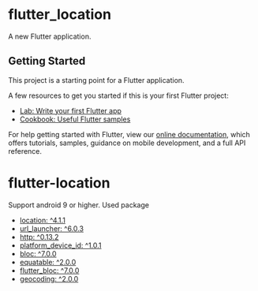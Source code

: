# flutter_location

A new Flutter application.

## Getting Started

This project is a starting point for a Flutter application.

A few resources to get you started if this is your first Flutter project:

- [Lab: Write your first Flutter app](https://flutter.dev/docs/get-started/codelab)
- [Cookbook: Useful Flutter samples](https://flutter.dev/docs/cookbook)

For help getting started with Flutter, view our
[online documentation](https://flutter.dev/docs), which offers tutorials,
samples, guidance on mobile development, and a full API reference.
# flutter-location
Support android 9 or higher.
Used package
- [location: ^4.1.1](https://flutter.dev/docs/get-started/codelab)
- [url_launcher: ^6.0.3](https://flutter.dev/docs/get-started/codelab)
- [http: ^0.13.2](https://flutter.dev/docs/get-started/codelab)
- [platform_device_id: ^1.0.1](https://flutter.dev/docs/get-started/codelab)
- [bloc: ^7.0.0](https://flutter.dev/docs/get-started/codelab)
- [equatable: ^2.0.0](https://flutter.dev/docs/get-started/codelab)
- [flutter_bloc: ^7.0.0](https://flutter.dev/docs/get-started/codelab)
- [geocoding: ^2.0.0](https://flutter.dev/docs/get-started/codelab)
